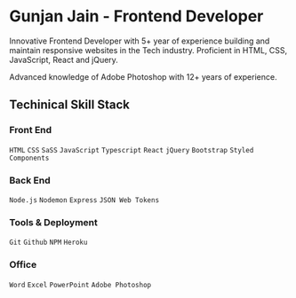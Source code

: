 # Gunjan Jain - Frontend Developer

Innovative Frontend Developer with 5+ year of experience building and maintain responsive websites in the Tech industry. Proficient in HTML, CSS, JavaScript, React and jQuery.

Advanced knowledge of Adobe Photoshop with 12+ years of experience.

## Techinical Skill Stack

### Front End

`HTML` `CSS` `SaSS` `JavaScript` `Typescript` `React` `jQuery` `Bootstrap` `Styled Components`

### Back End

`Node.js` `Nodemon` `Express` `JSON Web Tokens`

### Tools & Deployment

`Git` `Github` `NPM` `Heroku`

### Office

`Word` `Excel` `PowerPoint` `Adobe Photoshop`
